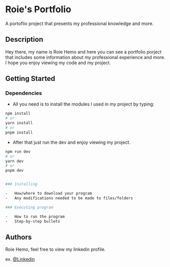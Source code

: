 # Roie's Portfolio

A portoflio project that presents my professional knowledge and more.

## Description

Hey there, my name is Roie Hemo and here you can see a portfolio porject that includes some information about my professional experience and more.
I hope you enjoy viewing my code and my project.

## Getting Started

### Dependencies

-   All you need is to install the modules I used in my project by typing:

```bash
npm install
# or
yarn install
# or
pnpm install
```

-   After that just run the dev and enjoy viewing my project.

```bash
npm run dev
# or
yarn dev
# or
pnpm dev


### Installing

-   How/where to download your program
-   Any modifications needed to be made to files/folders

### Executing program

-   How to run the program
-   Step-by-step bullets

```

## Authors

Roie Hemo, feel free to view my linkedin profile.

ex. [@Linkedin](https://www.linkedin.com/in/roie-hemo/)
